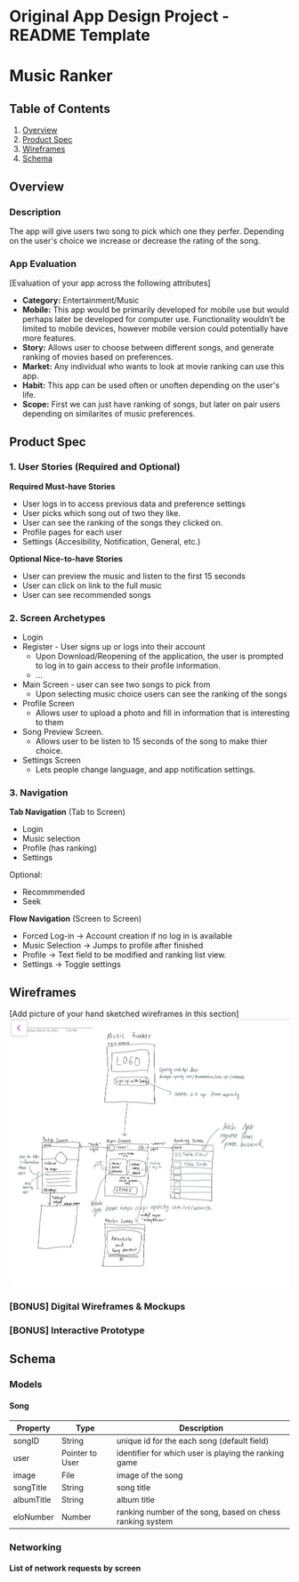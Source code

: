 Original App Design Project - README Template
===

# Music Ranker

## Table of Contents
1. [Overview](#Overview)
1. [Product Spec](#Product-Spec)
1. [Wireframes](#Wireframes)
2. [Schema](#Schema)

## Overview
### Description
The app will give users two song to pick which one they perfer. Depending on the user's choice we increase or decrease the rating of the song.

### App Evaluation
[Evaluation of your app across the following attributes]
- **Category:** Entertainment/Music
- **Mobile:** This app would be primarily developed for mobile use but would perhaps later be developed for computer use. Functionality wouldn’t be limited to mobile devices, however mobile version could potentially have more features.
- **Story:** Allows user to choose between different songs, and generate ranking of movies based on preferences.
- **Market:** Any individual who wants to look at movie ranking can use this app.
- **Habit:** This app can be used often or unoften depending on the user's life.
- **Scope:** First we can just have ranking of songs, but later on pair users depending on similarites of music preferences. 

## Product Spec

### 1. User Stories (Required and Optional)

**Required Must-have Stories**

* User logs in to access previous data and preference settings
* User picks which song out of two they like.
* User can see the ranking of the songs they clicked on.
* Profile pages for each user
* Settings (Accesibility, Notification, General, etc.)

**Optional Nice-to-have Stories**

* User can preview the music and listen to the first 15 seconds
* User can click on link to the full music 
* User can see recommended songs

### 2. Screen Archetypes

* Login 
* Register - User signs up or logs into their account
   * Upon Download/Reopening of the application, the user is prompted to log in to gain access to their profile information.
   * ...
* Main Screen - user can see two songs to pick from 
   * Upon selecting music choice users can see the ranking of the songs
* Profile Screen 
   * Allows user to upload a photo and fill in information that is interesting to them
* Song Preview Screen.
   * Allows user to be listen to 15 seconds of the song to make thier choice.
* Settings Screen
   * Lets people change language, and app notification settings.


### 3. Navigation

**Tab Navigation** (Tab to Screen)

* Login 
* Music selection
* Profile (has ranking)
* Settings

Optional:
* Recommmended 
* Seek

**Flow Navigation** (Screen to Screen)

* Forced Log-in -> Account creation if no log in is available
* Music Selection -> Jumps to profile after finished
* Profile -> Text field to be modified and ranking list view. 
* Settings -> Toggle settings

## Wireframes
[Add picture of your hand sketched wireframes in this section]
<img src="assets/images/wireframe.jpg" width=600>

### [BONUS] Digital Wireframes & Mockups

### [BONUS] Interactive Prototype

## Schema 
### Models
#### Song

   | Property      | Type     | Description |
   | ------------- | -------- | ------------|
   | songID        | String   | unique id for the each song (default field) |
   | user          | Pointer to User| identifier for which user is playing the ranking game |
   | image         | File     | image of the song |
   | songTitle     | String   | song title |
   | albumTitle    | String   | album title |
   | eloNumber     | Number   | ranking number of the song, based on chess ranking system |
   
### Networking
#### List of network requests by screen

